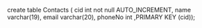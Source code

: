  create table Contacts ( cid int not null AUTO_INCREMENT, name varchar(19), email varchar(20), phoneNo int ,PRIMARY KEY (cid));
